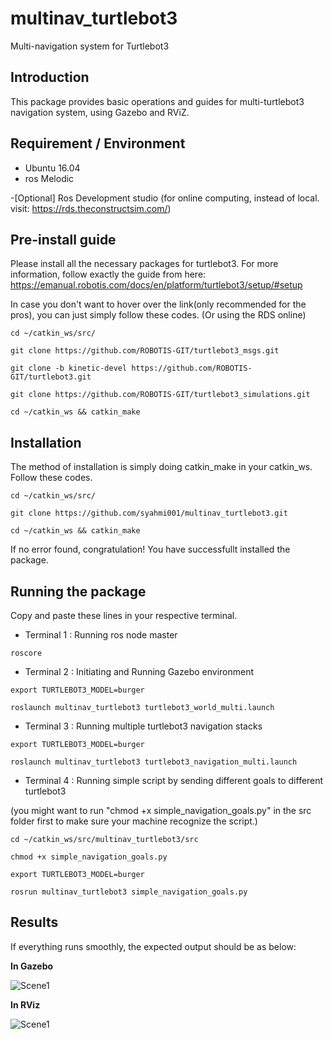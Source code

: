 # multinav_turtlebot3

 Multi-navigation system for Turtlebot3
 
## Introduction

This package provides basic operations and guides for multi-turtlebot3 navigation system, using Gazebo and RViZ.

## Requirement / Environment

- Ubuntu 16.04
- ros Melodic

-[Optional] Ros Development studio (for online computing, instead of local. visit: https://rds.theconstructsim.com/)

## Pre-install guide

Please install all the necessary packages for turtlebot3. 
For more information, follow exactly the guide from here: https://emanual.robotis.com/docs/en/platform/turtlebot3/setup/#setup

In case you don't want to hover over the link(only recommended for the pros), you can just simply follow these codes.
(Or using the RDS online)

`cd ~/catkin_ws/src/`

`git clone https://github.com/ROBOTIS-GIT/turtlebot3_msgs.git`

`git clone -b kinetic-devel https://github.com/ROBOTIS-GIT/turtlebot3.git`

`git clone https://github.com/ROBOTIS-GIT/turtlebot3_simulations.git`

`cd ~/catkin_ws && catkin_make`

## Installation

The method of installation is simply doing catkin_make in your catkin_ws. Follow these codes.

`cd ~/catkin_ws/src/`

`git clone https://github.com/syahmi001/multinav_turtlebot3.git`

`cd ~/catkin_ws && catkin_make`

If no error found, congratulation! You have successfullt installed the package.

## Running the package

Copy and paste these lines in your respective terminal.

- Terminal 1 : Running ros node master

`roscore`

- Terminal 2 : Initiating and Running Gazebo environment

`export TURTLEBOT3_MODEL=burger`

`roslaunch multinav_turtlebot3 turtlebot3_world_multi.launch`

- Terminal 3 : Running multiple turtlebot3 navigation stacks

`export TURTLEBOT3_MODEL=burger`

`roslaunch multinav_turtlebot3 turtlebot3_navigation_multi.launch`

- Terminal 4 : Running simple script by sending different goals to different turtlebot3

(you might want to run "chmod +x simple_navigation_goals.py" in the src folder first to make sure your machine recognize the script.)

`cd ~/catkin_ws/src/multinav_turtlebot3/src`

`chmod +x simple_navigation_goals.py`

`export TURTLEBOT3_MODEL=burger`

`rosrun multinav_turtlebot3 simple_navigation_goals.py`

## Results

If everything runs smoothly, the expected output should be as below:

**In Gazebo**


![Scene1](../master/media/tt1.gif)




**In RViz**

![Scene1](../master/media/tt2.gif)

